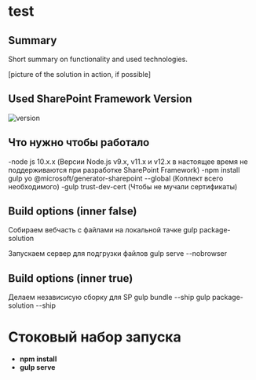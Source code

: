 # test

## Summary

Short summary on functionality and used technologies.

[picture of the solution in action, if possible]

## Used SharePoint Framework Version

![version](https://img.shields.io/badge/version-1.11-green.svg)

## Что нужно чтобы работало

-node js 10.x.x (Версии Node.js v9.x, v11.x и v12.x в настоящее время не поддерживаются при разработке SharePoint Framework)
-npm install gulp yo @microsoft/generator-sharepoint --global (Коплект всего необходимого)
-gulp trust-dev-cert (Чтобы не мучали сертификаты)

## Build options (inner false)

Собираем вебчасть с файлами на локальной тачке
gulp package-solution 

Запускаем сервер для подгрузки файлов
gulp serve --nobrowser

## Build options (inner true)

Делаем независисую сборку для SP
gulp bundle --ship
gulp package-solution --ship

# Стоковый набор запуска
  - **npm install**
  - **gulp serve**
